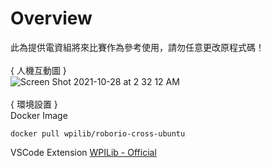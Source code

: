 # Overview

此為提供電資組將來比賽作為參考使用，請勿任意更改原程式碼！
\
\
{ 人機互動圖 }\
![Screen Shot 2021-10-28 at 2 32 12 AM](https://user-images.githubusercontent.com/44332180/139131749-eec468e9-8a0e-45da-8925-54f4e668a4a7.jpeg)
\
\
{ 環境設置 }\
Docker Image
```
docker pull wpilib/roborio-cross-ubuntu
```
VSCode Extension
[WPILib - Official](https://marketplace.visualstudio.com/items?itemName=wpilibsuite.vscode-wpilib)
